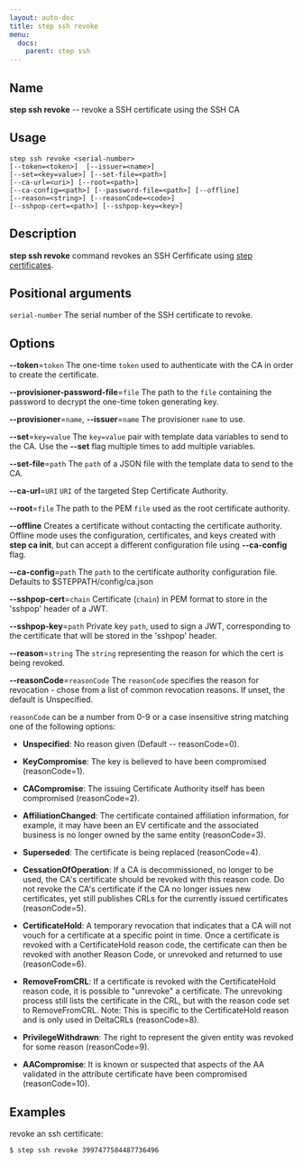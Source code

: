 ```yaml
---
layout: auto-doc
title: step ssh revoke
menu:
  docs:
    parent: step ssh
---
```


## Name
**step ssh revoke** -- revoke a SSH certificate using the SSH CA

## Usage

```raw
step ssh revoke <serial-number>
[--token=<token>]  [--issuer=<name>]
[--set=<key=value>] [--set-file=<path>]
[--ca-url=<uri>] [--root=<path>]
[--ca-config=<path>] [--password-file=<path>] [--offline]
[--reason=<string>] [--reasonCode=<code>]
[--sshpop-cert=<path>] [--sshpop-key=<key>]
```

## Description

**step ssh revoke** command revokes an SSH Cerfificate
using [step certificates](https://github.com/smallstep/certificates).

## Positional arguments

`serial-number`
The serial number of the SSH certificate to revoke.

## Options


**--token**=`token`
The one-time `token` used to authenticate with the CA in order to create the
certificate.

**--provisioner-password-file**=`file`
The path to the `file` containing the password to decrypt the one-time token
      generating key.

**--provisioner**=`name`, **--issuer**=`name`
The provisioner `name` to use.

**--set**=`key=value`
The `key=value` pair with template data variables to send to the CA. Use the **--set** flag multiple times to add multiple variables.

**--set-file**=`path`
The `path` of a JSON file with the template data to send to the CA.

**--ca-url**=`URI`
`URI` of the targeted Step Certificate Authority.

**--root**=`file`
The path to the PEM `file` used as the root certificate authority.

**--offline**
Creates a certificate without contacting the certificate authority. Offline mode
uses the configuration, certificates, and keys created with **step ca init**,
but can accept a different configuration file using **--ca-config** flag.

**--ca-config**=`path`
The `path` to the certificate authority configuration file. Defaults to
$STEPPATH/config/ca.json

**--sshpop-cert**=`chain`
Certificate (`chain`) in PEM format to store in the 'sshpop' header of a JWT.

**--sshpop-key**=`path`
Private key `path`, used to sign a JWT, corresponding to the certificate that will
be stored in the 'sshpop' header.

**--reason**=`string`
The `string` representing the reason for which the cert is being revoked.

**--reasonCode**=`reasonCode`
The `reasonCode` specifies the reason for revocation - chose from a list of
common revocation reasons. If unset, the default is Unspecified.

`reasonCode` can be a number from 0-9 or a case insensitive string matching
one of the following options:

- **Unspecified**: No reason given (Default -- reasonCode=0).

- **KeyCompromise**: The key is believed to have been compromised (reasonCode=1).

- **CACompromise**: The issuing Certificate Authority itself has been compromised (reasonCode=2).

- **AffiliationChanged**: The certificate contained affiliation information, for example, it may
have been an EV certificate and the associated business is no longer owned by
the same entity (reasonCode=3).

- **Superseded**: The certificate is being replaced (reasonCode=4).

- **CessationOfOperation**: If a CA is decommissioned, no longer to be used, the CA's certificate
should be revoked with this reason code. Do not revoke the CA's certificate if
the CA no longer issues new certificates, yet still publishes CRLs for the
currently issued certificates (reasonCode=5).

- **CertificateHold**: A temporary revocation that indicates that a CA will not vouch for a
certificate at a specific point in time. Once a certificate is revoked with a
CertificateHold reason code, the certificate can then be revoked with another
Reason Code, or unrevoked and returned to use (reasonCode=6).

- **RemoveFromCRL**: If a certificate is revoked with the CertificateHold reason code, it is
possible to "unrevoke" a certificate. The unrevoking process still lists the
certificate in the CRL, but with the reason code set to RemoveFromCRL.
Note: This is specific to the CertificateHold reason and is only used in DeltaCRLs
(reasonCode=8).

- **PrivilegeWithdrawn**: The right to represent the given entity was revoked for some reason
(reasonCode=9).

- **AACompromise**: It is known or suspected that aspects of the AA validated in the
attribute certificate have been compromised (reasonCode=10).


## Examples

revoke an ssh certificate:
```shell
$ step ssh revoke 3997477584487736496
```

